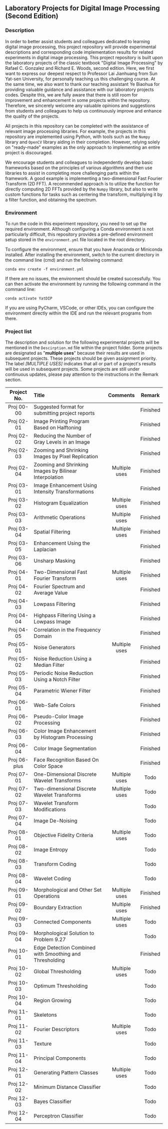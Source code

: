 ## Laboratory Projects for Digital Image Processing (Second Edition)

### Description

In order to better assist students and colleagues dedicated to learning digital image processing, this project repository will provide experimental descriptions and corresponding code implementation results for related experiments in digital image processing. This project repository is built upon the laboratory projects of the classic textbook "Digital Image Processing" by Rafael C. Gonzalez and Richard E. Woods, second edition. Here, we first want to express our deepest respect to Professor Lai Jianhuang from Sun Yat-sen University, for personally teaching us this challenging course. At the same time, we also want to thank our teaching assistant Ye Biaohua for providing valuable guidance and assistance with our laboratory projects codes. Despite this, we are fully aware that there is still room for improvement and enhancement in some projects within the repository. Therefore, we sincerely welcome any valuable opinions and suggestions from students and colleagues to help us continuously improve and enhance the quality of the projects.

All projects in this repository can be completed with the assistance of relevant image processing libraries. For example, the projects in this repository are implemented using Python, with tools such as the `Numpy` library and `OpenCV` library aiding in their completion. However, relying solely on "ready-made" examples as the only approach to implementing an entire project is discouraged.

We encourage students and colleagues to independently develop basic frameworks based on the principles of various algorithms and then use libraries to assist in completing more challenging parts within the framework. A good example is implementing a two-dimensional Fast Fourier Transform (2D FFT). A recommended approach is to utilize the function for directly computing 2D FFTs provided by the `Numpy` library, but also to write custom functions for tasks such as centering the transform, multiplying it by a filter function, and obtaining the spectrum.

### Environment

To run the code in this experiment repository, you need to set up the required environment. Although configuring a Conda environment is not particularly difficult, this repository provides a pre-defined environment setup stored in the `environment.yml` file located in the root directory.

To configure the environment, ensure that you have Anaconda or Miniconda installed. After installing the environment, switch to the current directory in the command line (cmd) and run the following command:

```shell
conda env create -f environment.yml
```

If there are no issues, the environment should be created successfully. You can then activate the environment by running the following command in the command line:

```shell
conda activate YatDIP
```

If you are using PyCharm, VSCode, or other IDEs, you can configure the environment directly within the IDE and run the relevant programs from there.

### Project list

The description and solution for the following experimental projects will be mentioned in the `Descirption.md` file within the project folder. Some projects are designated as "**multiple uses**" because their results are used in subsequent projects. These projects should be given assignment priority. The label *[MULTIPLE USES]* indicates that all or part of a project's results will be used in subsequent projects. Some projects are still under continuous updates, please pay attention to the instructions in the Remark section.


| Project No.  | Title                                                   |   Comments    |  Remark  |
|:------------:|:--------------------------------------------------------|:-------------:|:--------:|
|  Proj 00-00  | Suggested format for submitting project reports         |               | Finished |
|  Proj 02-01  | Image Printing Program Based on Halftoning              |               | Finished |
|  Proj 02-02  | Reducing the Number of Gray Levels in an Image          |               | Finished |
|  Proj 02-03  | Zooming and Shrinking Images by Pixel Replication       |               | Finished |
|  Proj 02-04  | Zooming and Shrinking Images by Bilinear Interpolation  | Multiple uses | Finished |
|  Proj 03-01  | Image Enhancement Using Intensity Transformations       |               | Finished |
|  Proj 03-02  | Histogram Equalization                                  | Multiple uses | Finished |
|  Proj 03-03  | Arithmetic Operations                                   | Multiple uses | Finished |
|  Proj 03-04  | Spatial Filtering                                       | Multiple uses | Finished |
|  Proj 03-05  | Enhancement Using the Laplacian                         |               | Finished |
|  Proj 03-06  | Unsharp Masking                                         |               | Finished |
|  Proj 04-01  | Two-Dimensional Fast Fourier Transform                  | Multiple uses | Finished |
|  Proj 04-02  | Fourier Spectrum and Average Value                      |               | Finished |
|  Proj 04-03  | Lowpass Filtering                                       |               | Finished |
|  Proj 04-04  | Highpass Filtering Using a Lowpass Image                |               | Finished |
|  Proj 04-05  | Correlation in the Frequency Domain                     |               | Finished |
|  Proj 05-01  | Noise Generators                                        | Multiple uses | Finished |
|  Proj 05-02  | Noise Reduction Using a Median Filter                   |               | Finished |
|  Proj 05-03  | Periodic Noise Reduction Using a Notch Filter           |               | Finished |
|  Proj 05-04  | Parametric Wiener Filter                                |               | Finished |
|  Proj 06-01  | Web-Safe Colors                                         |               | Finished |
|  Proj 06-02  | Pseudo-Color Image Processing                           |               | Finished |
|  Proj 06-03  | Color Image Enhancement by Histogram Processing         |               | Finished |
|  Proj 06-04  | Color Image Segmentation                                |               | Finished |
| Proj 06-plus | Face Recognition Based On Color Space                   |               | Finished |
|  Proj 07-01  | One-Dimensional Discrete Wavelet Transforms             | Multiple uses |   Todo   |
|  Proj 07-02  | Two-dimensional Discrete Wavelet Transforms             | Multiple uses |   Todo   |
|  Proj 07-03  | Wavelet Transform Modifications                         |               |   Todo   |
|  Proj 07-04  | Image De-Noising                                        |               |   Todo   |
|  Proj 08-01  | Objective Fidelity Criteria                             | Multiple uses |   Todo   |
|  Proj 08-02  | Image Entropy                                           |               |   Todo   |
|  Proj 08-03  | Transform Coding                                        |               |   Todo   |
|  Proj 08-04  | Wavelet Coding                                          |               |   Todo   |
|  Proj 09-01  | Morphological and Other Set Operations                  | Multiple uses | Finished |
|  Proj 09-02  | Boundary Extraction                                     | Multiple uses | Finished |
|  Proj 09-03  | Connected Components                                    | Multiple uses |   Todo   |
|  Proj 09-04  | Morphological Solution to Problem 9.27                  |               |   Todo   |
|  Proj 10-01  | Edge Detection Combined with Smoothing and Thresholding |               | Finished |
|  Proj 10-02  | Global Thresholding                                     | Multiple uses |   Todo   |
|  Proj 10-03  | Optimum Thresholding                                    |               |   Todo   |
|  Proj 10-04  | Region Growing                                          |               |   Todo   |
|  Proj 11-01  | Skeletons                                               |               |   Todo   |
|  Proj 11-02  | Fourier Descriptors                                     | Multiple uses |   Todo   |
|  Proj 11-03  | Texture                                                 |               |   Todo   |
|  Proj 11-04  | Principal Components                                    |               |   Todo   |
|  Proj 12-01  | Generating Pattern Classes                              | Multiple uses |   Todo   |
|  Proj 12-02  | Minimum Distance Classifier                             |               |   Todo   |
|  Proj 12-03  | Bayes Classifier                                        |               |   Todo   |
|  Proj 12-04  | Perceptron Classifier                                   |               |   Todo   |

